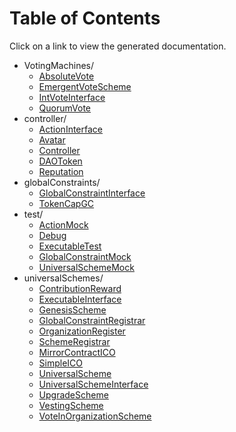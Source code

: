 # Table of Contents
Click on a link to view the generated documentation.
- VotingMachines/ 
  - [AbsoluteVote](VotingMachines/AbsoluteVote.md)
  - [EmergentVoteScheme](VotingMachines/EmergentVoteScheme.md)
  - [IntVoteInterface](VotingMachines/IntVoteInterface.md)
  - [QuorumVote](VotingMachines/QuorumVote.md)
- controller/ 
  - [ActionInterface](controller/ActionInterface.md)
  - [Avatar](controller/Avatar.md)
  - [Controller](controller/Controller.md)
  - [DAOToken](controller/DAOToken.md)
  - [Reputation](controller/Reputation.md)
- globalConstraints/ 
  - [GlobalConstraintInterface](globalConstraints/GlobalConstraintInterface.md)
  - [TokenCapGC](globalConstraints/TokenCapGC.md)
- test/ 
  - [ActionMock](test/ActionMock.md)
  - [Debug](test/Debug.md)
  - [ExecutableTest](test/ExecutableTest.md)
  - [GlobalConstraintMock](test/GlobalConstraintMock.md)
  - [UniversalSchemeMock](test/UniversalSchemeMock.md)
- universalSchemes/ 
  - [ContributionReward](universalSchemes/ContributionReward.md)
  - [ExecutableInterface](universalSchemes/ExecutableInterface.md)
  - [GenesisScheme](universalSchemes/GenesisScheme.md)
  - [GlobalConstraintRegistrar](universalSchemes/GlobalConstraintRegistrar.md)
  - [OrganizationRegister](universalSchemes/OrganizationRegister.md)
  - [SchemeRegistrar](universalSchemes/SchemeRegistrar.md)
  - [MirrorContractICO](universalSchemes/MirrorContractICO.md)
  - [SimpleICO](universalSchemes/SimpleICO.md)
  - [UniversalScheme](universalSchemes/UniversalScheme.md)
  - [UniversalSchemeInterface](universalSchemes/UniversalSchemeInterface.md)
  - [UpgradeScheme](universalSchemes/UpgradeScheme.md)
  - [VestingScheme](universalSchemes/VestingScheme.md)
  - [VoteInOrganizationScheme](universalSchemes/VoteInOrganizationScheme.md)
